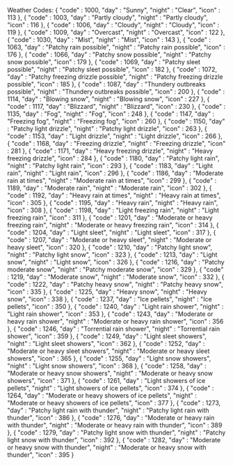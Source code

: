 
Weather Codes:
	{
		"code" : 1000,
		"day" : "Sunny",
		"night" : "Clear",
		"icon" : 113
	},
	{
		"code" : 1003,
		"day" : "Partly cloudy",
		"night" : "Partly cloudy",
		"icon" : 116
	},
	{
		"code" : 1006,
		"day" : "Cloudy",
		"night" : "Cloudy",
		"icon" : 119
	},
	{
		"code" : 1009,
		"day" : "Overcast",
		"night" : "Overcast",
		"icon" : 122
	},
	{
		"code" : 1030,
		"day" : "Mist",
		"night" : "Mist",
		"icon" : 143
	},
	{
		"code" : 1063,
		"day" : "Patchy rain possible",
		"night" : "Patchy rain possible",
		"icon" : 176
	},
	{
		"code" : 1066,
		"day" : "Patchy snow possible",
		"night" : "Patchy snow possible",
		"icon" : 179
	},
	{
		"code" : 1069,
		"day" : "Patchy sleet possible",
		"night" : "Patchy sleet possible",
		"icon" : 182
	},
	{
		"code" : 1072,
		"day" : "Patchy freezing drizzle possible",
		"night" : "Patchy freezing drizzle possible",
		"icon" : 185
	},
	{
		"code" : 1087,
		"day" : "Thundery outbreaks possible",
		"night" : "Thundery outbreaks possible",
		"icon" : 200
	},
	{
		"code" : 1114,
		"day" : "Blowing snow",
		"night" : "Blowing snow",
		"icon" : 227
	},
	{
		"code" : 1117,
		"day" : "Blizzard",
		"night" : "Blizzard",
		"icon" : 230
	},
	{
		"code" : 1135,
		"day" : "Fog",
		"night" : "Fog",
		"icon" : 248
	},
	{
		"code" : 1147,
		"day" : "Freezing fog",
		"night" : "Freezing fog",
		"icon" : 260
	},
	{
		"code" : 1150,
		"day" : "Patchy light drizzle",
		"night" : "Patchy light drizzle",
		"icon" : 263
	},
	{
		"code" : 1153,
		"day" : "Light drizzle",
		"night" : "Light drizzle",
		"icon" : 266
	},
	{
		"code" : 1168,
		"day" : "Freezing drizzle",
		"night" : "Freezing drizzle",
		"icon" : 281
	},
	{
		"code" : 1171,
		"day" : "Heavy freezing drizzle",
		"night" : "Heavy freezing drizzle",
		"icon" : 284
	},
	{
		"code" : 1180,
		"day" : "Patchy light rain",
		"night" : "Patchy light rain",
		"icon" : 293
	},
	{
		"code" : 1183,
		"day" : "Light rain",
		"night" : "Light rain",
		"icon" : 296
	},
	{
		"code" : 1186,
		"day" : "Moderate rain at times",
		"night" : "Moderate rain at times",
		"icon" : 299
	},
	{
		"code" : 1189,
		"day" : "Moderate rain",
		"night" : "Moderate rain",
		"icon" : 302
	},
	{
		"code" : 1192,
		"day" : "Heavy rain at times",
		"night" : "Heavy rain at times",
		"icon" : 305
	},
	{
		"code" : 1195,
		"day" : "Heavy rain",
		"night" : "Heavy rain",
		"icon" : 308
	},
	{
		"code" : 1198,
		"day" : "Light freezing rain",
		"night" : "Light freezing rain",
		"icon" : 311
	},
	{
		"code" : 1201,
		"day" : "Moderate or heavy freezing rain",
		"night" : "Moderate or heavy freezing rain",
		"icon" : 314
	},
	{
		"code" : 1204,
		"day" : "Light sleet",
		"night" : "Light sleet",
		"icon" : 317
	},
	{
		"code" : 1207,
		"day" : "Moderate or heavy sleet",
		"night" : "Moderate or heavy sleet",
		"icon" : 320
	},
	{
		"code" : 1210,
		"day" : "Patchy light snow",
		"night" : "Patchy light snow",
		"icon" : 323
	},
	{
		"code" : 1213,
		"day" : "Light snow",
		"night" : "Light snow",
		"icon" : 326
	},
	{
		"code" : 1216,
		"day" : "Patchy moderate snow",
		"night" : "Patchy moderate snow",
		"icon" : 329
	},
	{
		"code" : 1219,
		"day" : "Moderate snow",
		"night" : "Moderate snow",
		"icon" : 332
	},
	{
		"code" : 1222,
		"day" : "Patchy heavy snow",
		"night" : "Patchy heavy snow",
		"icon" : 335
	},
	{
		"code" : 1225,
		"day" : "Heavy snow",
		"night" : "Heavy snow",
		"icon" : 338
	},
	{
		"code" : 1237,
		"day" : "Ice pellets",
		"night" : "Ice pellets",
		"icon" : 350
	},
	{
		"code" : 1240,
		"day" : "Light rain shower",
		"night" : "Light rain shower",
		"icon" : 353
	},
	{
		"code" : 1243,
		"day" : "Moderate or heavy rain shower",
		"night" : "Moderate or heavy rain shower",
		"icon" : 356
	},
	{
		"code" : 1246,
		"day" : "Torrential rain shower",
		"night" : "Torrential rain shower",
		"icon" : 359
	},
	{
		"code" : 1249,
		"day" : "Light sleet showers",
		"night" : "Light sleet showers",
		"icon" : 362
	},
	{
		"code" : 1252,
		"day" : "Moderate or heavy sleet showers",
		"night" : "Moderate or heavy sleet showers",
		"icon" : 365
	},
	{
		"code" : 1255,
		"day" : "Light snow showers",
		"night" : "Light snow showers",
		"icon" : 368
	},
	{
		"code" : 1258,
		"day" : "Moderate or heavy snow showers",
		"night" : "Moderate or heavy snow showers",
		"icon" : 371
	},
	{
		"code" : 1261,
		"day" : "Light showers of ice pellets",
		"night" : "Light showers of ice pellets",
		"icon" : 374
	},
	{
		"code" : 1264,
		"day" : "Moderate or heavy showers of ice pellets",
		"night" : "Moderate or heavy showers of ice pellets",
		"icon" : 377
	},
	{
		"code" : 1273,
		"day" : "Patchy light rain with thunder",
		"night" : "Patchy light rain with thunder",
		"icon" : 386
	},
	{
		"code" : 1276,
		"day" : "Moderate or heavy rain with thunder",
		"night" : "Moderate or heavy rain with thunder",
		"icon" : 389
	},
	{
		"code" : 1279,
		"day" : "Patchy light snow with thunder",
		"night" : "Patchy light snow with thunder",
		"icon" : 392
	},
	{
		"code" : 1282,
		"day" : "Moderate or heavy snow with thunder",
		"night" : "Moderate or heavy snow with thunder",
		"icon" : 395
	}